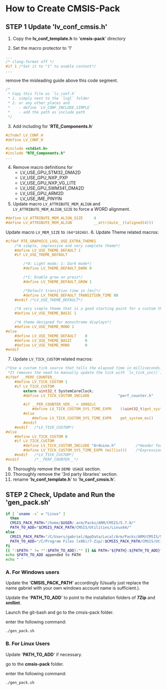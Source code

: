 # How to Create CMSIS-Pack



## STEP 1 Update 'lv_conf_cmsis.h'

1. Copy the **lv_conf_template.h** to '**cmsis-pack**' directory

2. Set the macro protector to '1' 

```c
...
/* clang-format off */
#if 1 /*Set it to "1" to enable content*/
...
```

remove the misleading guide above this code segment.

```c
/*
 * Copy this file as `lv_conf.h`
 * 1. simply next to the `lvgl` folder
 * 2. or any other places and
 *    - define `LV_CONF_INCLUDE_SIMPLE`
 *    - add the path as include path
 */
```


3. Add including for '**RTE_Components.h**'

```c
#ifndef LV_CONF_H
#define LV_CONF_H

#include <stdint.h>
#include "RTE_Components.h"
...
```

4. Remove macro definitions for
   - LV_USE_GPU_STM32_DMA2D
   - LV_USE_GPU_NXP_PXP
   - LV_USE_GPU_NXP_VG_LITE
   - LV_USE_GPU_SWM341_DMA2D
   - LV_USE_GPU_ARM2D
   - LV_USE_IME_PINYIN
5. Update macro `LV_ATTRIBUTE_MEM_ALIGN` and `LV_ATTRIBUTE_MEM_ALIGN_SIZE`  to force a WORD alignment.
```c
#define LV_ATTRIBUTE_MEM_ALIGN_SIZE     4
#define LV_ATTRIBUTE_MEM_ALIGN          __attribute__((aligned(4)))
```
Update macro `LV_MEM_SIZE` to `(64*1024U)`.
6. Update Theme related macros:

```c
#ifdef RTE_GRAPHICS_LVGL_USE_EXTRA_THEMES
    /*A simple, impressive and very complete theme*/
    #define LV_USE_THEME_DEFAULT 1
    #if LV_USE_THEME_DEFAULT

        /*0: Light mode; 1: Dark mode*/
        #define LV_THEME_DEFAULT_DARK 0

        /*1: Enable grow on press*/
        #define LV_THEME_DEFAULT_GROW 1

        /*Default transition time in [ms]*/
        #define LV_THEME_DEFAULT_TRANSITION_TIME 80
    #endif /*LV_USE_THEME_DEFAULT*/

    /*A very simple theme that is a good starting point for a custom theme*/
    #define LV_USE_THEME_BASIC 1

    /*A theme designed for monochrome displays*/
    #define LV_USE_THEME_MONO 1
#else
    #define LV_USE_THEME_DEFAULT    0
    #define LV_USE_THEME_BASIC      0
    #define LV_USE_THEME_MONO       0
#endif
```
7. Update `LV_TICK_CUSTOM` related macros:
```c
/*Use a custom tick source that tells the elapsed time in milliseconds.
 *It removes the need to manually update the tick with `lv_tick_inc()`)*/
#ifdef __PERF_COUNTER__
    #define LV_TICK_CUSTOM 1
    #if LV_TICK_CUSTOM
        extern uint32_t SystemCoreClock;
        #define LV_TICK_CUSTOM_INCLUDE             "perf_counter.h"

        #if __PER_COUNTER_VER__ < 10902ul
            #define LV_TICK_CUSTOM_SYS_TIME_EXPR    ((uint32_t)get_system_ticks() / (SystemCoreClock / 1000ul))
        #else
            #define LV_TICK_CUSTOM_SYS_TIME_EXPR    get_system_ms()
        #endif
    #endif   /*LV_TICK_CUSTOM*/
#else
    #define LV_TICK_CUSTOM 0
    #if LV_TICK_CUSTOM
        #define LV_TICK_CUSTOM_INCLUDE "Arduino.h"         /*Header for the system time function*/
        #define LV_TICK_CUSTOM_SYS_TIME_EXPR (millis())    /*Expression evaluating to current system time in ms*/
    #endif   /*LV_TICK_CUSTOM*/
#endif       /*__PERF_COUNTER__*/
```
9. Thoroughly remove the `DEMO USAGE` section.
10. Thoroughly remove the '3rd party libraries' section.
10. rename '**lv_conf_template.h**' to '**lv_conf_cmsis.h**'.



## STEP 2 Check, Update and Run the 'gen_pack.sh'

```sh
if [ `uname -s` = "Linux" ]
  then
  CMSIS_PACK_PATH="/home/$USER/.arm/Packs/ARM/CMSIS/5.7.0/"
  PATH_TO_ADD="$CMSIS_PACK_PATH/CMSIS/Utilities/Linux64/"
else
  CMSIS_PACK_PATH="/C/Users/gabriel/AppData/Local/Arm/Packs/ARM/CMSIS/5.7.0"
  PATH_TO_ADD="/C/Program Files (x86)/7-Zip/:$CMSIS_PACK_PATH/CMSIS/Utilities/Win32/:/C/xmllint/"
fi
[[ ":$PATH:" != *":$PATH_TO_ADD}:"* ]] && PATH="${PATH}:${PATH_TO_ADD}"
echo $PATH_TO_ADD appended to PATH
echo " "
```



### A. For Windows users

Update the '**CMSIS_PACK_PATH**' accordingly (Usually just replace the name gabriel with your own windows account name is sufficient.).

Update the '**PATH_TO_ADD**' to point to the installation folders of **7Zip** and **xmllint**.

Launch the git-bash and go to the cmsis-pack folder.

enter the following command:

```sh
./gen_pack.sh
```



### B. For Linux Users

Update '**PATH_TO_ADD**' if necessary.

go to the **cmsis-pack** folder.

enter the following command:

```sh
./gen_pack.sh
```

